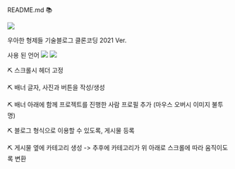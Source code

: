 README.md 📚


<a href="https://oopopop.github.io/webpractice/"><img src="http://img.shields.io/badge/blog-000000?style=flat-square&logo=bloglovin&logoColor=00B8FC"/></a>


우아한 형제들 기술블로그 클론코딩 2021 Ver.


사용 된 언어
<img src="http://img.shields.io/badge/html5-000000?style=flat-squred&logo=HTML5&logoColor=E34F26"/>
<img src="http://img.shields.io/badge/html5-000000?style=flat-squred&logo=CSS Wizardry&logoColor=F43059"/>


⛏ 스크롤시 헤더 고정


⛏ 배너 글자, 사진과 버튼을 작성/생성


⛏ 배너 아래에 함께 프로젝트를 진행한 사람 프로필 추가 (마우스 오버시 이미지 불투명)


⛏ 블로그 형식으로 이용할 수 있도록, 게시물 등록


⛏ 게시물 옆에 카테고리 생성 -> 추후에 카테고리가 위 아래로 스크롤에 따라 움직이도록 변환
